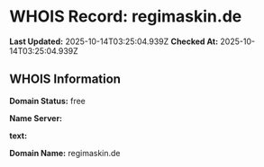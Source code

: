 # WHOIS Record: regimaskin.de

**Last Updated:** 2025-10-14T03:25:04.939Z
**Checked At:** 2025-10-14T03:25:04.939Z

## WHOIS Information

**Domain Status:** free

**Name Server:** 

**text:** 

**Domain Name:** regimaskin.de

